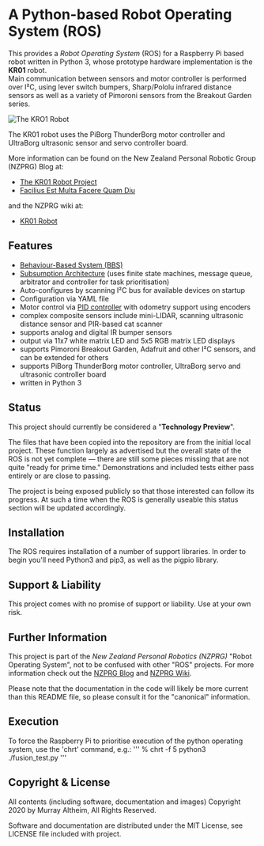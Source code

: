 # A Python-based Robot Operating System (ROS)

This provides a _Robot Operating System_ (ROS) for a Raspberry Pi based robot written in Python 3, whose prototype hardware implementation is the **KR01** robot.  
Main communication between sensors and motor controller is performed over I²C, using lever switch bumpers, Sharp/Pololu infrared distance sensors as well as a 
variety of Pimoroni sensors from the Breakout Garden series. 


![The KRO1 Robot](https://service.robots.org.nz/wiki/attach/KR01/KR01-0533-1280x584.jpg)


The KR01 robot uses the PiBorg ThunderBorg motor controller and UltraBorg ultrasonic sensor and servo controller board. 

More information can be found on the New Zealand Personal Robotic Group (NZPRG) Blog at:

* [The KR01 Robot Project](https://robots.org.nz/2019/12/08/kr01/)
* [Facilius Est Multa Facere Quam Diu](https://robots.org.nz/2020/04/24/facilius-est/)
 
and the NZPRG wiki at:

* [KR01 Robot](https://service.robots.org.nz/wiki/Wiki.jsp?page=KR01)


## Features

* [Behaviour-Based System (BBS)](https://en.wikipedia.org/wiki/Behavior-based_robotics)
* [Subsumption Architecture](https://en.wikipedia.org/wiki/Subsumption_architecture) (uses finite state machines, message queue, arbitrator and controller for task prioritisation)
* Auto-configures by scanning I²C bus for available devices on startup
* Configuration via YAML file
* Motor control via [PID controller](https://en.wikipedia.org/wiki/PID_controller) with odometry support using encoders
* complex composite sensors include mini-LIDAR, scanning ultrasonic distance sensor and PIR-based cat scanner
* supports analog and digital IR bumper sensors
* output via 11x7 white matrix LED and 5x5 RGB matrix LED displays
* supports Pimoroni Breakout Garden, Adafruit and other I²C sensors, and can be extended for others
* supports PiBorg ThunderBorg motor controller, UltraBorg servo and ultrasonic controller board
* written in Python 3


## Status

This project should currently be considered a "**Technology Preview**".

The files that have been copied into the repository are from the initial local project. These function largely as advertised but the overall state of the ROS is not yet complete — there are still some pieces missing that are not quite "ready for prime time." Demonstrations and included tests either pass entirely or are close to passing.

The project is being exposed publicly so that those interested can follow its progress. At such a time when the ROS is generally useable this status section will be updated accordingly.


## Installation

The ROS requires installation of a number of support libraries. In order to begin you'll need Python3 and pip3, as well as the pigpio library.


## Support & Liability

This project comes with no promise of support or liability. Use at your own risk.


## Further Information

This project is part of the _New Zealand Personal Robotics (NZPRG)_ "Robot Operating System", not to be confused with other "ROS" projects. For more information check out the [NZPRG Blog](https://robots.org.nz/) and [NZPRG Wiki](https://service.robots.org.nz/wiki/).

Please note that the documentation in the code will likely be more current than this README file, so please consult it for the "canonical" information.


## Execution

To force the Raspberry Pi to prioritise execution of the python operating system, use the 'chrt' command, e.g.:
'''
  % chrt -f 5 python3 ./fusion_test.py
'''


## Copyright & License

All contents (including software, documentation and images) Copyright 2020 by Murray Altheim, All Rights Reserved.

Software and documentation are distributed under the MIT License, see LICENSE file included with project.


